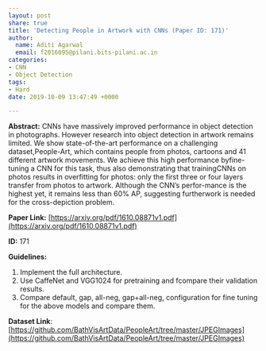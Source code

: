 ```yaml
---
layout: post
share: true
title: 'Detecting People in Artwork with CNNs (Paper ID: 171)'
author:
  name: Aditi Agarwal
  email: f2016095@pilani.bits-pilani.ac.in
categories:
- CNN
- Object Detection
tags:
- Hard
date: 2019-10-09 13:47:49 +0000

---
```

**Abstract:** CNNs have massively improved performance in object detection in photographs. However research into object detection in artwork remains limited. We show state-of-the-art performance on a challenging dataset,People-Art,  which  contains  people  from  photos,  cartoons  and 41  different artwork  movements.  We  achieve  this  high  performance  byfine-tuning a CNN for this task, thus also demonstrating that trainingCNNs on photos results in overfitting for photos: only the first three or four layers transfer from photos to artwork. Although the CNN’s perfor-mance is the highest yet, it remains less than 60% AP, suggesting furtherwork is needed for the cross-depiction problem.

**Paper Link:** [https://arxiv.org/pdf/1610.08871v1.pdf](https://arxiv.org/pdf/1610.08871v1.pdf)

**ID:** 171

**Guidelines:**

1. Implement the full architecture.
2. Use CaffeNet  and VGG1024 for pretraining and fcompare their validation results.
3. Compare default, gap, all-neg, gap+all-neg, configuration for fine tuning for the above models and compare them.

**Dataset Link**: [https://github.com/BathVisArtData/PeopleArt/tree/master/JPEGImages](https://github.com/BathVisArtData/PeopleArt/tree/master/JPEGImages)

